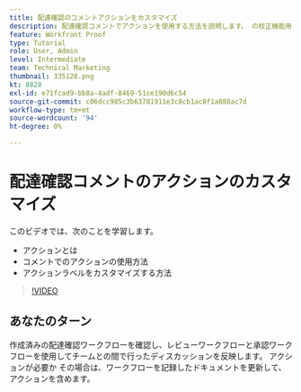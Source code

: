 ```yaml
---
title: 配達確認のコメントアクションをカスタマイズ
description: 配達確認コメントでアクションを使用する方法を説明します。 の校正機能用にアクションラベルを設定およびカスタマイズする方法を説明します。
feature: Workfront Proof
type: Tutorial
role: User, Admin
level: Intermediate
team: Technical Marketing
thumbnail: 335128.png
kt: 8828
exl-id: e71fcad9-bb8a-4adf-8469-51ce190d6c54
source-git-commit: c06dcc985c3b63781911e3c8cb1ac0f1a888ac7d
workflow-type: tm+mt
source-wordcount: '94'
ht-degree: 0%

---
```


# 配達確認コメントのアクションのカスタマイズ

このビデオでは、次のことを学習します。

* アクションとは
* コメントでのアクションの使用方法
* アクションラベルをカスタマイズする方法

>[!VIDEO](https://video.tv.adobe.com/v/335128/?quality=12)

## あなたのターン

作成済みの配達確認ワークフローを確認し、レビューワークフローと承認ワークフローを使用してチームとの間で行ったディスカッションを反映します。 アクションが必要か その場合は、ワークフローを記録したドキュメントを更新して、アクションを含めます。

